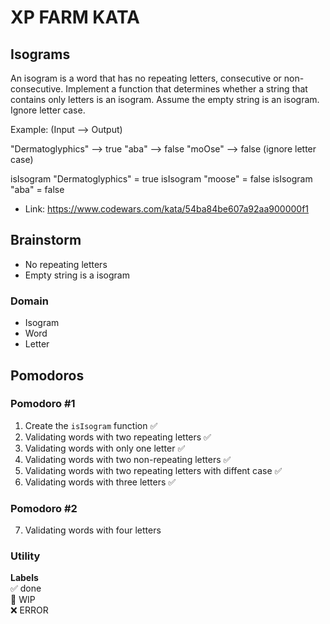 # XP FARM KATA

## Isograms

An isogram is a word that has no repeating letters, consecutive or non-consecutive. Implement a function that determines whether a string that contains only letters is an isogram. Assume the empty string is an isogram. Ignore letter case.

Example: (Input --> Output)

"Dermatoglyphics" --> true "aba" --> false "moOse" --> false (ignore letter case)

isIsogram "Dermatoglyphics" = true
isIsogram "moose" = false
isIsogram "aba" = false

- Link: https://www.codewars.com/kata/54ba84be607a92aa900000f1

## Brainstorm

- No repeating letters
- Empty string is a isogram

### Domain

- Isogram
- Word
- Letter

## Pomodoros

### Pomodoro #1

1. Create the `isIsogram` function ✅
2. Validating words with two repeating letters ✅
3. Validating words with only one letter ✅
4. Validating words with two non-repeating letters ✅
5. Validating words with two repeating letters with diffent case ✅
6. Validating words with three letters ✅

### Pomodoro #2

7. Validating words with four letters

### Utility

**Labels**  
✅ done  
🚧 WIP  
❌ ERROR
